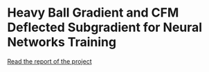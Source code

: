 # Heavy Ball Gradient and CFM Deflected Subgradient for Neural Networks Training

[Read the report of the project](report.pdf)
